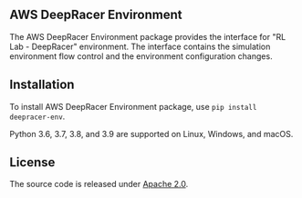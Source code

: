 ## AWS DeepRacer Environment

The AWS DeepRacer Environment package provides the interface for "RL Lab - DeepRacer" environment.
The interface contains the simulation environment flow control and the environment configuration changes.

## Installation

To install AWS DeepRacer Environment package, use `pip install deepracer-env`.

Python 3.6, 3.7, 3.8, and 3.9 are supported on Linux, Windows, and macOS.

## License

The source code is released under [Apache 2.0](https://aws.amazon.com/apache-2-0/).

